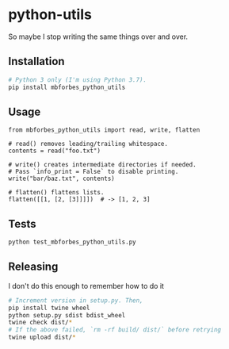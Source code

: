 # python-utils

So maybe I stop writing the same things over and over.

## Installation

```sh
# Python 3 only (I'm using Python 3.7).
pip install mbforbes_python_utils
```

## Usage

```
from mbforbes_python_utils import read, write, flatten

# read() removes leading/trailing whitespace.
contents = read("foo.txt")

# write() creates intermediate directories if needed.
# Pass `info_print = False` to disable printing.
write("bar/baz.txt", contents)

# flatten() flattens lists.
flatten([[1, [2, [3]]]])  # -> [1, 2, 3]
```

## Tests

```sh
python test_mbforbes_python_utils.py
```

## Releasing

I don't do this enough to remember how to do it

```sh
# Increment version in setup.py. Then,
pip install twine wheel
python setup.py sdist bdist_wheel
twine check dist/*
# If the above failed, `rm -rf build/ dist/` before retrying
twine upload dist/*
```
